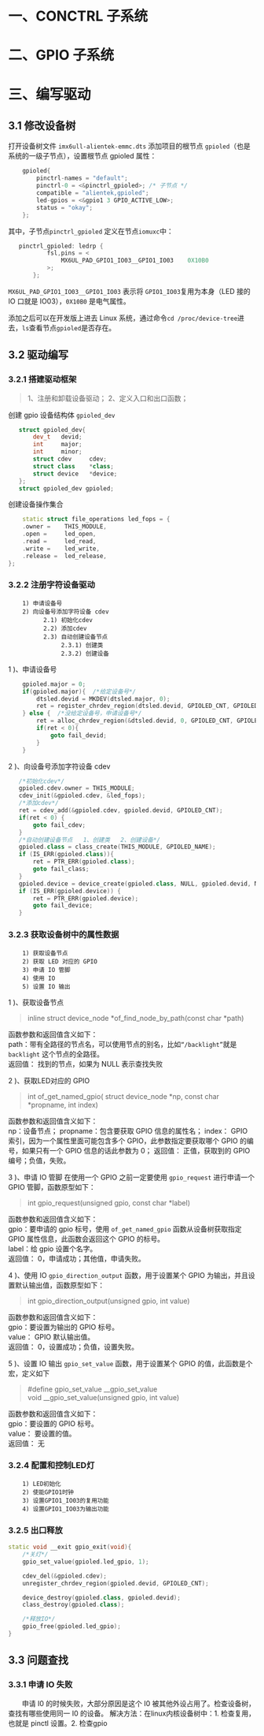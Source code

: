 # 一、CONCTRL 子系统

# 二、GPIO 子系统

# 三、编写驱动

## 3.1  修改设备树
打开设备树文件 `imx6ull-alientek-emmc.dts` 添加项目的根节点 `gpioled`（也是系统的一级子节点），设置根节点 gpioled 属性：
``` cpp
	gpioled{
		pinctrl-names = "default";
		pinctrl-0 = <&pinctrl_gpioled>; /* 子节点 */
		compatible = "alientek,gpioled";
		led-gpios = <&gpio1 3 GPIO_ACTIVE_LOW>;
		status = "okay";
	};
```
其中，子节点`pinctrl_gpioled` 定义在节点`iomuxc`中：
 ``` cpp
	pinctrl_gpioled: ledrp {
			fsl,pins = <
				MX6UL_PAD_GPIO1_IO03__GPIO1_IO03    0X10B0
			>;
		};
```
`MX6UL_PAD_GPIO1_IO03__GPIO1_IO03` 表示将 `GPIO1_IO03`复用为本身（LED 接的 IO 口就是 IO03），`0X10B0` 是电气属性。

添加之后可以在开发版上进去 Linux 系统，通过命令`cd /proc/device-tree`进去，`ls`查看节点`gpioled`是否存在。

## 3.2  驱动编写
### 3.2.1 搭建驱动框架
>1、注册和卸载设备驱动；
2、定义入口和出口函数；

创建 gpio 设备结构体 `gpioled_dev`
 ``` cpp
	struct gpioled_dev{
	    dev_t   devid;
	    int     major;
	    int     minor;
	    struct cdev     cdev;
	    struct class    *class;
	    struct device   *device;
	};
	struct gpioled_dev gpioled;
 ```

   创建设备操作集合
``` cpp
	static struct file_operations led_fops = {
	.owner =	THIS_MODULE,
    .open =		led_open,
	.read =		led_read,
	.write =	led_write,
	.release =	led_release,
};
```

### 3.2.2 注册字符设备驱动
 ```
	 1) 申请设备号
	 2) 向设备号添加字符设备 cdev
		   2.1) 初始化cdev
		   2.2) 添加cdev
		   2.3) 自动创建设备节点
			    2.3.1) 创建类
			    2.3.2) 创建设备
```
1 )、申请设备号
``` cpp
	gpioled.major = 0;
    if(gpioled.major){  /*给定设备号*/
        dtsled.devid = MKDEV(dtsled.major, 0);
        ret = register_chrdev_region(dtsled.devid, GPIOLED_CNT, GPIOLED_NAME);
    } else {  /*没给定设备号，申请设备号*/
        ret = alloc_chrdev_region(&dtsled.devid, 0, GPIOLED_CNT, GPIOLED_NAME);
        if(ret < 0){
            goto fail_devid;
        }
    }
```
 2 )、向设备号添加字符设备 cdev
 ``` cpp
	/*初始化cdev*/
    gpioled.cdev.owner = THIS_MODULE;
    cdev_init(&gpioled.cdev, &led_fops);
    /*添加cdev*/
    ret = cdev_add(&gpioled.cdev, gpioled.devid, GPIOLED_CNT);
    if(ret < 0) {
        goto fail_cdev;
    }
    /*自动创建设备节点   1、创建类   2、创建设备*/
    gpioled.class = class_create(THIS_MODULE, GPIOLED_NAME);
    if (IS_ERR(gpioled.class)){
		ret = PTR_ERR(gpioled.class);
        goto fail_class;
    }
    gpioled.device = device_create(gpioled.class, NULL, gpioled.devid, NULL, GPIOLED_NAME);
    if (IS_ERR(gpioled.device)) {
		ret = PTR_ERR(gpioled.device);
        goto fail_device;
	}
 ```
 
### 3.2.3 获取设备树中的属性数据
 ```
	 1) 获取设备节点
	 2) 获取 LED 对应的 GPIO
     3) 申请 IO 管脚
     4) 使用 IO
     5) 设置 IO 输出
```
1 )、获取设备节点
>inline struct device_node *of_find_node_by_path(const char *path)  

函数参数和返回值含义如下：  
path：带有全路径的节点名，可以使用节点的别名，比如`“/backlight”`就是 `backlight` 这个节点的全路径。  
返回值： 找到的节点，如果为 NULL 表示查找失败

2 )、获取LED对应的 GPIO
> int of_get_named_gpio( struct device_node *np,    const char  *propname,  int index)

函数参数和返回值含义如下：  
np：设备节点；
propname：包含要获取 GPIO 信息的属性名；
index： GPIO 索引，因为一个属性里面可能包含多个 GPIO，此参数指定要获取哪个 GPIO 的编号，如果只有一个 GPIO 信息的话此参数为 0；
返回值： 正值，获取到的 GPIO 编号；负值，失败。

3 )、申请 IO 管脚
在使用一个 GPIO 之前一定要使用 `gpio_request`  进行申请一个 GPIO 管脚，函数原型如下：  
> int gpio_request(unsigned gpio, const char *label)  
>
函数参数和返回值含义如下：  
gpio：要申请的 gpio 标号，使用 `of_get_named_gpio` 函数从设备树获取指定 GPIO 属性信息，此函数会返回这个 GPIO 的标号。  
label：给 gpio 设置个名字。  
返回值： 0，申请成功；其他值，申请失败。

4 )、使用 IO
`gpio_direction_output` 函数，用于设置某个 GPIO 为输出，并且设置默认输出值，函数原型如下：  
> int gpio_direction_output(unsigned gpio, int value)  

函数参数和返回值含义如下：  
gpio：要设置为输出的 GPIO 标号。  
value： GPIO 默认输出值。  
返回值： 0，设置成功；负值，设置失败。

5 )、设置 IO 输出
`gpio_set_value` 函数，用于设置某个 GPIO 的值，此函数是个宏，定义如下  
>#define gpio_set_value __gpio_set_value  
> void __gpio_set_value(unsigned gpio, int value)  
> 
函数参数和返回值含义如下：  
gpio：要设置的 GPIO 标号。  
value： 要设置的值。  
返回值： 无

### 3.2.4 配置和控制LED灯
 ```
	 1) LED初始化
	 2) 使能GPIO1时钟
     3) 设置GPIO1_IO03的复用功能
     4) 设置GPIO1_IO03为输出功能
```



### 3.2.5 出口释放
``` cpp
static void __exit gpio_exit(void){
    /*关灯*/
    gpio_set_value(gpioled.led_gpio, 1);

    cdev_del(&gpioled.cdev);
    unregister_chrdev_region(gpioled.devid, GPIOLED_CNT);

    device_destroy(gpioled.class, gpioled.devid);
    class_destroy(gpioled.class);

    /*释放IO*/
    gpio_free(gpioled.led_gpio);
}
```


## 3.3  问题查找

### 3.3.1  申请 IO 失败
&emsp;&emsp;申请 I0 的时候失败，大部分原因是这个 I0 被其他外设占用了。检查设备树，查找有哪些使用同一 I0 的设备。
解决方法：在linux内核设备树中：1. 检查复用，也就是 pinctl 设置。2. 检查gpio

<!--stackedit_data:
eyJoaXN0b3J5IjpbMTE5NzMyMTAzMSwxNjIwNDU0MzU0LDE5Nz
IzODcyMTYsMTk4MjM5NjIwNywyMDkwNDkyNTc3LDE3MTU0NTg3
MTYsLTExMTEyMDM4MTYsLTg3Mjg2MTE0NSw2OTMzMTg0MjIsMT
MxMTg5NjQ2Nyw3NTI4NjE1NTIsNjU1NjMyMzQwLDM4MTY3OTc0
NCwtNjk2NDc0NjAwLDE2OTkzNTA0NjMsLTczMDgzMDg4MiwxNj
k2MTgwNDg4XX0=
-->